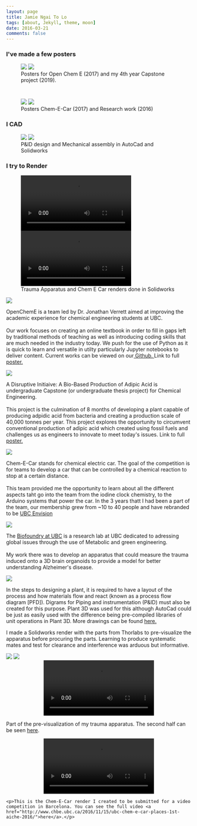 ```yaml
---
layout: page
title: Jamie Ngai To Lo
tags: [about, Jekyll, theme, moon]
date: 2016-03-21
comments: false
---
```







<!-- visible sections -->
### I've made a few posters

<figure class="half">        
        <a href="#" class="trigger-1" ><img  src="{{site.url}}/assets/img/opencheme.png"></a>
        <a href="#" class="trigger-2" ><img  src="{{site.url}}/assets/img/capstone.png"></a>
        <figcaption>Posters for Open Chem E (2017) and my 4th year Capstone project (2019).</figcaption>
</figure>

<figure class="half">        
        <a  href="#" class="trigger-3" ><img  src="{{site.url}}/assets/img/chemecar.png" style="padding-top: 2em; "></a>
        <a href="#" class="trigger-4" ><img src="{{site.url}}/assets/img/cerebro.png"  ></a>
        <figcaption>Posters Chem-E-Car (2017) and Research work (2016) </figcaption>
</figure>

### I CAD 

<figure class="half">        
        <a href="#" class="trigger-5" ><img  src="{{site.url}}/assets/img/PID.png"></a>
        <a href="#" class="trigger-6" ><img  src="{{site.url}}/assets/img/qtc_base.jpg"></a>
        <figcaption>P&ID design and Mechanical assembly in AutoCad and Solidworks </figcaption>
</figure>

### I try to Render
<figure class="half">  
        <a href="#" class="trigger-7">
            <video style="max-width:100%;"  autoplay>
            <source src="https://i.imgur.com/HwcQUTx.mp4" type="video/mp4">
            Your browser does not support the video tag.
            </video>
        </a>
        <a href="#" class = "trigger-8">
            <video style="max-width:100%;" autoplay>
            <source src="https://imgur.com/Jpwa6U7.mp4" type="video/mp4">
            Your browser does not support the video tag.
            </video>
        </a>
        <figcaption>Trauma Apparatus and Chem E Car renders done in Solidworks</figcaption>
</figure>



<!-- Hidden sections -->
<div id="modal"> <!-- data-iziModal-fullscreen="true"  data-iziModal-title="Welcome"  data-iziModal-subtitle="Subtitle"  data-iziModal-icon="icon-home" -->
    <!-- Modal content -->
    <img src="{{site.url}}/assets/img/opencheme.png">
    <p>OpenChemE is a team led by Dr. Jonathan Verrett aimed at improving the academic experience for chemical engineering students at UBC.
    <br><br>
    Our work focuses on creating an online textbook in order to fill in gaps left by traditional methods of teaching as well as introducing coding skills that are much needed in the industry today. We push for the use of Python as it is quick to learn and versatile in utilty particularly Jupyter notebooks to deliver content. Current works can be viewed on our<a href="https://github.com/OpenChemE" target ="blank"> Github. </a> Link to full <a href = "https://figshare.com/articles/OpenChemE1-final_pdf/5632213" target = "blank">  poster.</a> </p>
</div>

<div id="modal2"> <!-- data-iziModal-fullscreen="true"  data-iziModal-title="Welcome"  data-iziModal-subtitle="Subtitle"  data-iziModal-icon="icon-home" -->
    <!-- Modal content -->
    <img src="{{site.url}}/assets/img/capstone.png">
    <p>A Disruptive Initiaive: A Bio-Based Production of Adipic Acid is undergraduate Capstone (or undergraduate thesis project) for Chemical Engineering. <br><br> 
        This project is the culmination of 8 months of developing a plant capable of producing adpidic acid from bacteria and creating a production scale of 40,000 tonnes per year. This project explores the opportunity to circumvent conventional production of adipic acid which created using fossil fuels and challenges us as engineers to innovate to meet today's issues. Link to full <a href = "https://figshare.com/articles/Capstone-Poster-2019_pdf/8057255" target = "blank">  poster.</a> </p>
    </p>
</div>
<div id="modal3"> <!-- data-iziModal-fullscreen="true"  data-iziModal-title="Welcome"  data-iziModal-subtitle="Subtitle"  data-iziModal-icon="icon-home" -->
    <!-- Modal content -->
    <img src="{{site.url}}/assets/img/chemecar.png">
    <p>Chem-E-Car stands for chemical electric car. The goal of the competition is for teams to develop a car that can be controlled by a chemical reaction to stop at a certain distance. <br><br> This team provided me the opportunity to learn about all the different aspects taht go into the team from the iodine clock chemistry, to the Arduino systems that power the car. In the 3 years thatt I had been a part of the team, our membership grew from ~10 to 40 people and have rebranded to be <a href= "https://www.ubcenvision.com/">UBC Envision </a>  </p>
</div>

<div id="modal4"> <!-- data-iziModal-fullscreen="true"  data-iziModal-title="Welcome"  data-iziModal-subtitle="Subtitle"  data-iziModal-icon="icon-home" -->
    <!-- Modal content -->
    <img src="{{site.url}}/assets/img/cerebro.png">
    <p>The <a href = "http://www.biofoundry.ca/" > Biofoundry at UBC</a> is a research lab at UBC dedicated to adressing global issues through the use of Metabolic and green engineering. <br><br> My work there was to develop an apparatus that could measure the trauma induced onto a 3D brain organoids to provide a model for better understanding Alzheimer's disease. </p>
</div>

<div id="modal5"> <!-- data-iziModal-fullscreen="true"  data-iziModal-title="Welcome"  data-iziModal-subtitle="Subtitle"  data-iziModal-icon="icon-home" -->
    <!-- Modal content -->
    <img src="{{site.url}}/assets/img/PID.png">
    <p>In the steps to designing a plant, it is required to have a layout of the process and how materials flow and react (known as a process flow diagram [PFD]). Digrams for Piping and instrumentation (P&ID) must also be created for this purpose. Plant 3D was used for this although AutoCad could be just as easily used with the difference being pre-compiled libraries of unit operations in Plant 3D. More drawings can be found <a href = "https://figshare.com/articles/PFD-400/8081720" target = "blank">  here.</a> </p>
</div>

<div id="modal6"> <!-- data-iziModal-fullscreen="true"  data-iziModal-title="Welcome"  data-iziModal-subtitle="Subtitle"  data-iziModal-icon="icon-home" -->
    <!-- Modal content -->
    <p>I made a Solidworks render with the parts from Thorlabs to pre-visualize the apparatus before procuring the parts. Learning to produce systematic mates and test for clearance and interference was arduous but informative.</p>
    <img src="{{site.url}}/assets/img/qtc1.png">
    <img src="{{site.url}}/assets/img/qtc2.png">
    
</div>

<div id="modal7"> <!-- data-iziModal-fullscreen="true"  data-iziModal-title="Welcome"  data-iziModal-subtitle="Subtitle"  data-iziModal-icon="icon-home" -->
    <!-- Modal content -->
    <center>
            <video style="max-width:600px;" autoplay>
            <source src="https://i.imgur.com/HwcQUTx.mp4" type="video/mp4">
            Your browser does not support the video tag.
            </video>
        </center>
    <p>Part of the pre-visualization of my trauma apparatus. The second half can be seen <a href="https://imgur.com/a/cVkJOgb">here</a>. </p>
</div>

<div id="modal8"> <!-- data-iziModal-fullscreen="true"  data-iziModal-title="Welcome"  data-iziModal-subtitle="Subtitle"  data-iziModal-icon="icon-home" -->
    <!-- Modal content -->
    <center>
        <video style="max-width:600px;" autoplay>
        <source src="https://imgur.com/Jpwa6U7.mp4" type="video/mp4">
        Your browser does not support the video tag.
        </video>
    </center>
    
    <p>This is the Chem-E-Car render I created to be submitted for a video competition in Barcelona. You can see the full video <a href="http://www.chbe.ubc.ca/2016/11/15/ubc-chem-e-car-places-1st-aiche-2016/">here</a>.</p> 
</div>